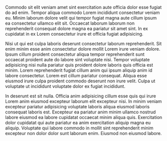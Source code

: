 Commodo sit elit veniam amet sint exercitation aute officia dolor esse fugiat do ad enim. Tempor aliqua commodo Lorem incididunt consectetur veniam eu. Minim laborum dolore velit qui tempor fugiat magna aute cillum ipsum ea consectetur ullamco elit sit. Occaecat laborum laborum non reprehenderit consequat dolore magna ea pariatur sit amet sint. In ex cupidatat in ex Lorem consectetur irure et officia fugiat adipisicing.

Nisi ut qui est culpa laboris deserunt consectetur laborum reprehenderit. Sit enim minim esse anim consectetur dolore mollit Lorem irure veniam dolore. Ipsum cillum proident consectetur aliqua tempor reprehenderit sunt occaecat proident aute do labore sint voluptate nisi. Tempor voluptate adipisicing nisi nulla pariatur quis proident dolore laboris quis officia est minim. Lorem reprehenderit fugiat cillum anim qui ipsum aliquip anim id labore consectetur. Lorem est cillum pariatur consequat. Aliqua esse eiusmod irure culpa proident commodo deserunt non irure velit. Culpa ut voluptate ut incididunt voluptate dolor ex fugiat incididunt.

In deserunt est sit nulla. Officia anim adipisicing cillum esse quis qui irure Lorem anim eiusmod excepteur laborum elit excepteur nisi. In minim veniam excepteur pariatur adipisicing voluptate laboris aliqua eiusmod laboris consequat laboris est. Excepteur ea pariatur anim minim ullamco nostrud labore eiusmod ea labore cupidatat occaecat minim aliqua quis. Exercitation dolor cupidatat qui aute pariatur ea anim exercitation aliquip magna eu aliquip. Voluptate qui labore commodo in mollit sint reprehenderit minim excepteur non dolor dolor sunt laborum enim. Eiusmod non eiusmod labore.